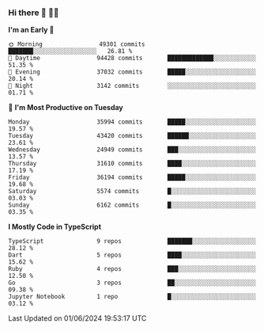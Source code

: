 ### Hi there 👋 🧑‍💻



<!--START_SECTION:waka-->
**I'm an Early 🐤** 

```text
🌞 Morning                49301 commits       ███████░░░░░░░░░░░░░░░░░░   26.81 % 
🌆 Daytime                94428 commits       █████████████░░░░░░░░░░░░   51.35 % 
🌃 Evening                37032 commits       █████░░░░░░░░░░░░░░░░░░░░   20.14 % 
🌙 Night                  3142 commits        ░░░░░░░░░░░░░░░░░░░░░░░░░   01.71 % 
```
📅 **I'm Most Productive on Tuesday** 

```text
Monday                   35994 commits       █████░░░░░░░░░░░░░░░░░░░░   19.57 % 
Tuesday                  43420 commits       ██████░░░░░░░░░░░░░░░░░░░   23.61 % 
Wednesday                24949 commits       ███░░░░░░░░░░░░░░░░░░░░░░   13.57 % 
Thursday                 31610 commits       ████░░░░░░░░░░░░░░░░░░░░░   17.19 % 
Friday                   36194 commits       █████░░░░░░░░░░░░░░░░░░░░   19.68 % 
Saturday                 5574 commits        █░░░░░░░░░░░░░░░░░░░░░░░░   03.03 % 
Sunday                   6162 commits        █░░░░░░░░░░░░░░░░░░░░░░░░   03.35 % 
```


**I Mostly Code in TypeScript** 

```text
TypeScript               9 repos             ███████░░░░░░░░░░░░░░░░░░   28.12 % 
Dart                     5 repos             ████░░░░░░░░░░░░░░░░░░░░░   15.62 % 
Ruby                     4 repos             ███░░░░░░░░░░░░░░░░░░░░░░   12.50 % 
Go                       3 repos             ██░░░░░░░░░░░░░░░░░░░░░░░   09.38 % 
Jupyter Notebook         1 repo              █░░░░░░░░░░░░░░░░░░░░░░░░   03.12 % 
```




 Last Updated on 01/06/2024 19:53:17 UTC
<!--END_SECTION:waka-->


